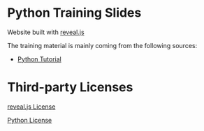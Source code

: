 # Python Training Slides

Website built with [reveal.js](https://github.com/hakimel/reveal.js)

The training material is mainly coming from the following sources:
* [Python Tutorial](https://docs.python.org/3/tutorial)

# Third-party Licenses

[reveal.js License](LICENSE-revealjs)

[Python License](LICENSE-python)